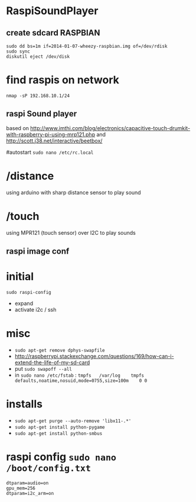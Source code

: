 RaspiSoundPlayer
================

## create sdcard RASPBIAN

```
sudo dd bs=1m if=2014-01-07-wheezy-raspbian.img of=/dev/rdisk
sudo sync
diskutil eject /dev/disk
```

# find raspis on network

```nmap -sP 192.168.10.1/24```

## raspi Sound player

based on http://www.imthi.com/blog/electronics/capacitive-touch-drumkit-with-raspberry-pi-using-mrp121.php and http://scott.j38.net/interactive/beetbox/

#autostart
```sudo nano /etc/rc.local```

# /distance
using arduino with sharp distance sensor to play sound

# /touch
using MPR121 (touch sensor) over I2C to play sounds


## raspi image conf

# initial
```sudo raspi-config```
* expand
* activate i2c / ssh

# misc
* ```sudo apt-get remove dphys-swapfile```
* http://raspberrypi.stackexchange.com/questions/169/how-can-i-extend-the-life-of-my-sd-card
* put ```sudo swapoff --all``` 
* in ```sudo nano /etc/fstab``` : ```tmpfs   /var/log    tmpfs    defaults,noatime,nosuid,mode=0755,size=100m    0 0```

# installs
* ```sudo apt-get purge --auto-remove 'libx11-.*'```
* ```sudo apt-get install python-pygame```
* ```sudo apt-get install python-smbus```

# raspi config ```sudo nano /boot/config.txt```
```
dtparam=audio=on
gpu_mem=256
dtparam=i2c_arm=on
```
